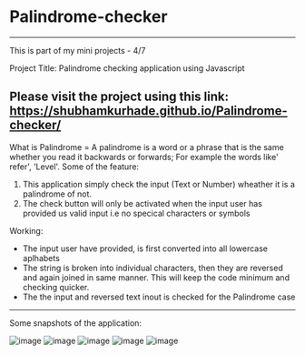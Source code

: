 # Palindrome-checker
-------------------------------
This is part of my mini projects - 4/7

Project Title: Palindrome checking application using Javascript

Please visit the project using this link: https://shubhamkurhade.github.io/Palindrome-checker/
-------------------------------

What is Palindrome = A palindrome is a word or a phrase that is the same whether you read it backwards or forwards;
For example the words like' refer', 'Level'.
Some of the feature:

1. This application simply check the input (Text or Number) wheather it is a palindrome of not.
2. The check button will only be activated when the input user has provided us valid input i.e no specical characters or symbols

Working: 
- The input user have provided, is first converted into all lowercase aplhabets
- The string is broken into individual characters, then they are reversed and again joined in same manner. This will keep the code minimum and checking quicker.
- The the input and reversed text inout is checked for the Palindrome case

-------------------------------
Some snapshots of the application: 

![image](https://user-images.githubusercontent.com/86063069/233828237-a725c1c7-7c83-43fa-ae04-b58e8374123a.png)
![image](https://user-images.githubusercontent.com/86063069/233828270-8ecb7f70-845b-4aa6-9dd9-986cfd4bc999.png)
![image](https://user-images.githubusercontent.com/86063069/233828287-48ffe24f-e935-455e-b58f-d79586adbcda.png)
![image](https://user-images.githubusercontent.com/86063069/233828311-593acf55-0a1e-4ebc-82aa-6417bcfabf69.png)
![image](https://user-images.githubusercontent.com/86063069/233828344-d0ad99bb-9e4e-44a7-bf83-b13245cf441a.png)

